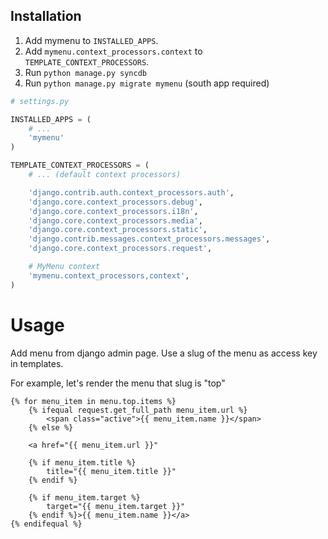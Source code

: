 ## Installation

1. Add mymenu to `INSTALLED_APPS`.
2. Add `mymenu.context_processors.context` to `TEMPLATE_CONTEXT_PROCESSORS`.
3. Run `python manage.py syncdb`
3. Run `python manage.py migrate mymenu` (south app required)

```python
# settings.py

INSTALLED_APPS = (
    # ...
    'mymenu'
)

TEMPLATE_CONTEXT_PROCESSORS = (
    # ... (default context processors) 

    'django.contrib.auth.context_processors.auth',
    'django.core.context_processors.debug',
    'django.core.context_processors.i18n',
    'django.core.context_processors.media',
    'django.core.context_processors.static',
    'django.contrib.messages.context_processors.messages',
    'django.core.context_processors.request',

    # MyMenu context
    'mymenu.context_processors,context',
)
```

# Usage

Add menu from django admin page. Use a slug of the menu as access key in templates.

For example, let's render the menu that slug is "top"

```
{% for menu_item in menu.top.items %}
    {% ifequal request.get_full_path menu_item.url %}
        <span class="active">{{ menu_item.name }}</span>
    {% else %}

    <a href="{{ menu_item.url }}"

    {% if menu_item.title %}
        title="{{ menu_item.title }}"
    {% endif %}

    {% if menu_item.target %}
        target="{{ menu_item.target }}"
    {% endif %}>{{ menu_item.name }}</a>
{% endifequal %}
```
